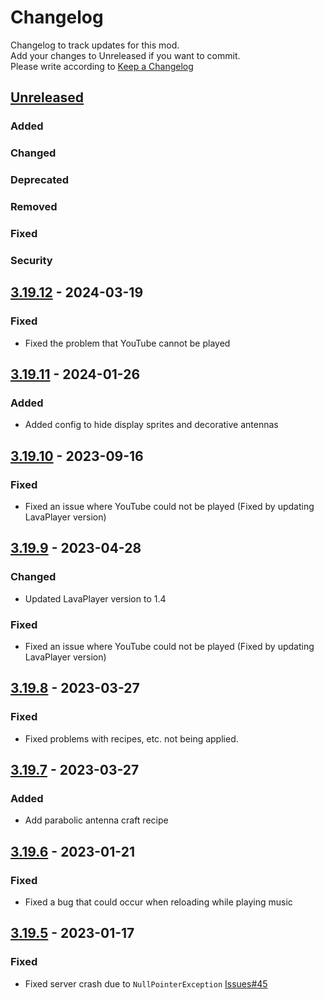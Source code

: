# Changelog
Changelog to track updates for this mod.  
    Add your changes to Unreleased if you want to commit.  
    Please write according to [Keep a Changelog](https://keepachangelog.com/en/1.0.0/)

## [Unreleased]

### Added

### Changed

### Deprecated

### Removed

### Fixed

### Security

## [3.19.12] - 2024-03-19

### Fixed
- Fixed the problem that YouTube cannot be played

## [3.19.11] - 2024-01-26

### Added
- Added config to hide display sprites and decorative antennas

## [3.19.10] - 2023-09-16

### Fixed
- Fixed an issue where YouTube could not be played (Fixed by updating LavaPlayer version)

## [3.19.9] - 2023-04-28

### Changed
- Updated LavaPlayer version to 1.4

### Fixed
- Fixed an issue where YouTube could not be played (Fixed by updating LavaPlayer version)

## [3.19.8] - 2023-03-27

### Fixed
- Fixed problems with recipes, etc. not being applied.

## [3.19.7] - 2023-03-27

### Added
- Add parabolic antenna craft recipe

## [3.19.6] - 2023-01-21

### Fixed
- Fixed a bug that could occur when reloading while playing music

## [3.19.5] - 2023-01-17

### Fixed
- Fixed server crash due to `NullPointerException` [Issues#45](https://github.com/TeamFelnull/IamMusicPlayer/issues/45)

[Unreleased]: https://github.com/TeamFelnull/IamMusicPlayer/compare/v3.19.12...HEAD
[3.19.12]: https://github.com/TeamFelnull/IamMusicPlayer/compare/v3.19.11...v3.19.12
[3.19.11]: https://github.com/TeamFelnull/IamMusicPlayer/compare/v3.19.10...v3.19.11
[3.19.10]: https://github.com/TeamFelnull/IamMusicPlayer/compare/v3.19.9...v3.19.10
[3.19.9]: https://github.com/TeamFelnull/IamMusicPlayer/compare/v3.19.8...v3.19.9
[3.19.8]: https://github.com/TeamFelnull/IamMusicPlayer/compare/v3.19.7...v3.19.8
[3.19.7]: https://github.com/TeamFelnull/IamMusicPlayer/compare/v3.19.6...v3.19.7
[3.19.6]: https://github.com/TeamFelnull/IamMusicPlayer/compare/v3.19.5...v3.19.6
[3.19.5]: https://github.com/TeamFelnull/IamMusicPlayer/commits/v3.19.5
